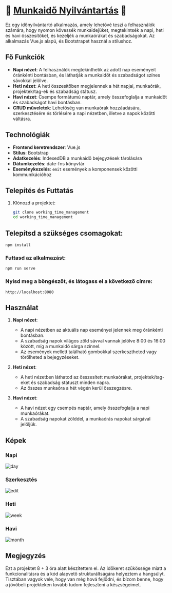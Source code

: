 #  📝 [Munkaidő Nyilvántartás](https://csikito.github.io/working_time_management/) 📝

Ez egy időnyilvántartó alkalmazás, amely lehetővé teszi a felhasználók számára, hogy nyomon kövessék munkaidejüket, megtekintsék a napi, heti és havi összesítőket, és kezeljék a munkaórákat és szabadságokat. Az alkalmazás Vue.js alapú, és Bootstrapet használ a stílushoz.

## Fő Funkciók

- **Napi nézet**: A felhasználók megtekinthetik az adott nap eseményeit óránkénti bontásban, és láthatják a munkaidőt és szabadságot színes sávokkal jelölve.
- **Heti nézet**: A heti összesítőben megjelennek a hét napjai, munkaórák, projektek/tag-ek és szabadság státusz.
- **Havi nézet**: Csempe formátumú naptár, amely összefoglalja a munkaidőt és szabadságot havi bontásban.
- **CRUD műveletek**: Lehetőség van munkaórák hozzáadására, szerkesztésére és törlésére a napi nézetben, illetve a napok közötti váltásra.

## Technológiák

- **Frontend keretrendszer**: Vue.js
- **Stílus**: Bootstrap
- **Adatkezelés**: IndexedDB a munkaidő bejegyzések tárolására
- **Dátumkezelés**: date-fns könyvtár
- **Eseménykezelés**: `emit` események a komponensek közötti kommunikációhoz

## Telepítés és Futtatás

1. Klónozd a projektet:
   ```bash
   git clone working_time_management
   cd working_time_management
   ```

## Telepítsd a szükséges csomagokat:

```
npm install
```

### Futtasd az alkalmazást:

```
npm run serve
```

### Nyisd meg a böngészőt, és látogass el a következő címre:

```
http://localhost:8080
```

## Használat

1.  **Napi nézet**:

    - A napi nézetben az aktuális nap eseményei jelennek meg óránkénti bontásban.
    - A szabadság napok világos zöld sávval vannak jelölve 8:00 és 16:00 között, míg a munkaidő sárga színnel.
    - Az események mellett található gombokkal szerkesztheted vagy törölheted a bejegyzéseket.

2.  **Heti nézet**:

    - A heti nézetben láthatod az összesített munkaórákat, projektek/tag-eket és szabadság státuszt minden napra.
    - Az összes munkaóra a hét végén kerül összegzésre.

3.  **Havi nézet**:

    - A havi nézet egy csempés naptár, amely összefoglalja a napi munkaórákat.
    - A szabadság napokat zölddel, a munkaórás napokat sárgával jelöljük.

## Képek
   ### Napi   
   ![day](https://github.com/user-attachments/assets/99f3ace2-ee71-4317-8443-6c73c54faf2f)
   ### Szerkesztés
   ![edit](https://github.com/user-attachments/assets/0bee8081-09d8-4aa0-8d1b-afc5c16bd721)
   ### Heti
   ![week](https://github.com/user-attachments/assets/79891f8a-4b42-4978-8a42-0aff9d2188af)
   ### Havi
   ![month](https://github.com/user-attachments/assets/4ee48bf2-435e-48a1-a575-1952c3d5a063)
   
## Megjegyzés
Ezt a projektet 8 + 3 óra alatt készítettem el. Az időkeret szűkössége miatt a funkcionalitásra és a kód alapvető strukturáltságára helyeztem a hangsúlyt. Tisztában vagyok vele, hogy van még hová fejlődni, és bízom benne, hogy a jövőbeli projekteken tovább tudom fejleszteni a készségeimet.
